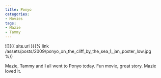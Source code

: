```yaml
---
title: Ponyo
categories:
- Movies
tags:
- Mazie
- Tammy
---
```


![]({{ site.url }}{% link /assets/posts/2009/ponyo_on_the_cliff_by_the_sea_1_jan_poster_low.jpg %})
  



Mazie, Tammy and I all went to Ponyo today. Fun movie, great story. Mazie loved it.
